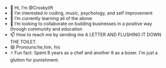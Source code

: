 - 👋 Hi, I’m @Crosbylift
- 👀 I’m interested in coding, music, psychology, and self improvement
- 🌱 I’m currently learning all of the above
- 💞️ I’m looking to collaborate on building businesses in a positive way through community and education
- 📫 How to reach me by sending me A LETTER AND FLUSHING IT DOWN THE TOILET.
- 😄 Pronouns:he,him, his
- ⚡ Fun fact: Spent 8 years as a chef and another 8 as a boxer. I'm just a glutton for punishment.

<!---
Crosbylift/Crosbylift is a ✨ special ✨ repository because its `README.md` (this file) appears on your GitHub profile.
You can click the Preview link to take a look at your changes.
--->
